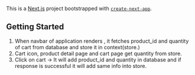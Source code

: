 This is a [Next.js](https://nextjs.org/) project bootstrapped with [`create-next-app`](https://github.com/vercel/next.js/tree/canary/packages/create-next-app).

## Getting Started

1.  When navbar of application renders , it fetches product_id and quantity of cart from database and store it in context(store.)
2.  Cart icon, product detail page and cart page get quantity from store.
3.  Click on cart -> It will add product_id and quantity in database and if response is successful it will add same info into store.
